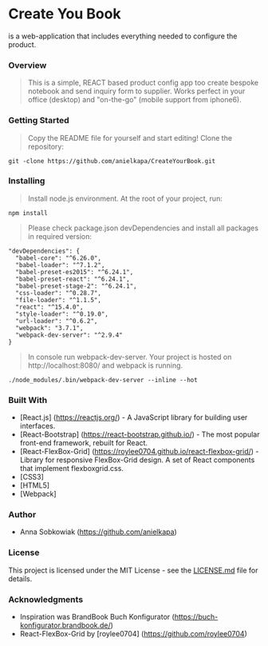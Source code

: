 # Create You Book
is a web-application that includes everything needed to configure the product.

### Overview
>This is a simple, REACT based product config app too create bespoke notebook and send inquiry form to supplier.
Works perfect in your office (desktop) and "on-the-go" (mobile support from iphone6).

### Getting Started
> Copy the README file for yourself and start editing! Clone the repository:
```
git -clone https://github.com/anielkapa/CreateYourBook.git
```

### Installing
>Install node.js environment. At the root of your project, run:
```
npm install
```
>Please check package.json devDependencies and install all packages in required version:
```
"devDependencies": {
  "babel-core": "^6.26.0",
  "babel-loader": "^7.1.2",
  "babel-preset-es2015": "^6.24.1",
  "babel-preset-react": "^6.24.1",
  "babel-preset-stage-2": "^6.24.1",
  "css-loader": "^0.28.7",
  "file-loader": "^1.1.5",
  "react": "^15.4.0",
  "style-loader": "^0.19.0",
  "url-loader": "^0.6.2",
  "webpack": "3.7.1",
  "webpack-dev-server": "^2.9.4"
}
```

>In console run webpack-dev-server. Your project is hosted on http://localhost:8080/ and webpack is running.
```
./node_modules/.bin/webpack-dev-server --inline --hot
```

### Built With

* [React.js] (https://reactjs.org/) -  A JavaScript library for building user interfaces.
* [React-Bootstrap] (https://react-bootstrap.github.io/) - The most popular front-end framework, rebuilt for React.
* [React-FlexBox-Grid] (https://roylee0704.github.io/react-flexbox-grid/) - Library for responsive FlexBox-Grid design. A set of React components that implement flexboxgrid.css.
* [CSS3]
* [HTML5]
* [Webpack]

### Author

* Anna Sobkowiak (https://github.com/anielkapa)

### License

This project is licensed under the MIT License - see the [LICENSE.md](LICENSE.md) file for details.

### Acknowledgments

* Inspiration was BrandBook Buch Konfigurator (https://buch-konfigurator.brandbook.de/)
* React-FlexBox-Grid by [roylee0704] (https://github.com/roylee0704)
